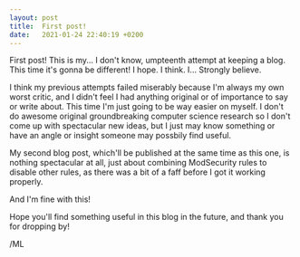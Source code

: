 ```yaml
---
layout: post
title:  First post!
date:   2021-01-24 22:40:19 +0200
---
```


First post! This is my... I don't know, umpteenth attempt at keeping a blog.
This time it's gonna be different! I hope. I think. I... Strongly believe.

I think my previous attempts failed miserably because I'm always my own worst
critic, and I didn't feel I had anything original or of importance to say or
write about. This time I'm just going to be way easier on myself. I don't do
awesome original groundbreaking computer science research so I don't come up
with spectacular new ideas, but I just may know something or have an angle or
insight someone may possbily find useful.

My second blog post, which'll be published at the same time as this one, is
nothing spectacular at all, just about combining ModSecurity rules to disable
other rules, as there was a bit of a faff before I got it working properly.

And I'm fine with this!

Hope you'll find something useful in this blog in the future, and thank you
for dropping by!

/ML
